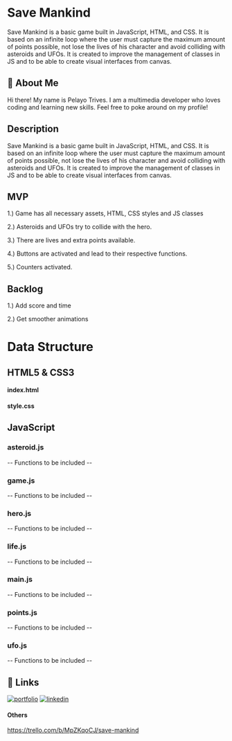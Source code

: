 
# Save Mankind

Save Mankind is a basic game built in JavaScript, HTML, and CSS. It is based on an infinite loop where the user must capture the maximum amount of points possible, not lose the lives of his character and avoid colliding with asteroids and UFOs. It is created to improve the management of classes in JS and to be able to create visual interfaces from canvas.


## 🚀 About Me
Hi there! My name is Pelayo Trives. I am a multimedia developer who loves coding and learning new skills. Feel free to poke around on my profile!


## Description

Save Mankind is a basic game built in JavaScript, HTML, and CSS. It is based on an infinite loop where the user must capture the maximum amount of points possible, not lose the lives of his character and avoid colliding with asteroids and UFOs. It is created to improve the management of classes in JS and to be able to create visual interfaces from canvas.

## MVP

1.) Game has all necessary assets, HTML, CSS styles and JS classes

2.) Asteroids and UFOs try to collide with the hero.

3.) There are lives and extra points available.

4.) Buttons are activated and lead to their respective functions.

5.) Counters activated.

## Backlog

1.) Add score and time

2.) Get smoother animations

# Data Structure
## HTML5 & CSS3
#### index.html
#### style.css
## JavaScript
### asteroid.js
-- Functions to be included --
### game.js
-- Functions to be included --
### hero.js
-- Functions to be included --
### life.js
-- Functions to be included --
### main.js
-- Functions to be included --
### points.js
-- Functions to be included --
### ufo.js
-- Functions to be included --

## 🔗 Links
[![portfolio](https://img.shields.io/badge/my_portfolio-000?style=for-the-badge&logo=ko-fi&logoColor=white)](https://github.com/pelayotrives)
[![linkedin](https://img.shields.io/badge/linkedin-0A66C2?style=for-the-badge&logo=linkedin&logoColor=white)](https://www.linkedin.com/in/pelayo-trives-pozuelo/)

#### Others
https://trello.com/b/MpZKqoCJ/save-mankind


